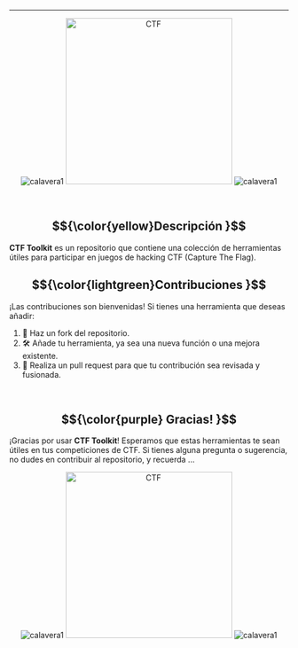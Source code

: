 
---
<p align="center">
  <img src="https://web.archive.org/web/20091027063220/http://geocities.com/ukdogfighter/calavera3.gif" alt="calavera1">
  <img src="https://imgur.com/OJUaoHv.gif" alt="CTF" width="300">
  <img src="https://web.archive.org/web/20091027063220/http://geocities.com/ukdogfighter/calavera3.gif" alt="calavera1">
</p>
<br>

##   $${\color{yellow}Descripción }$$

**CTF Toolkit** es un repositorio que contiene una colección de herramientas útiles para participar en juegos de hacking CTF (Capture The Flag).


##   $${\color{lightgreen}Contribuciones }$$

¡Las contribuciones son bienvenidas! Si tienes una herramienta que deseas añadir:


1. 🍴 Haz un fork del repositorio.
2. 🛠️ Añade tu herramienta, ya sea una nueva función o una mejora existente.
3. 🚀 Realiza un pull request para que tu contribución sea revisada y fusionada.

<br>


##   $${\color{purple} Gracias! }$$

¡Gracias por usar **CTF Toolkit**! Esperamos que estas herramientas te sean útiles en tus competiciones de CTF. Si tienes alguna pregunta o sugerencia, no dudes en contribuir al repositorio, y recuerda ...

<p align="center">
  <img src="https://web.archive.org/web/20091027035731/http://geocities.com/francosub777/calavera.gif" alt="calavera1">
  <img src="https://web.archive.org/web/20091027070905/http://geocities.com/litronius/Images/CTF.gif" alt="CTF" width="300">
  <img src="https://web.archive.org/web/20091027035731/http://geocities.com/francosub777/calavera.gif" alt="calavera1">
</p>
